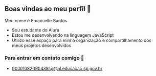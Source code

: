 ## Boas vindas ao meu perfil 🖤

Meu nome é Emanuelle Santos 

- Sou estudante do Alura
- Estou me desenvolvendo na linguagem JavaScript
- Utilizo esse espaço para minha organização e compartilhamento dos meus projetos desenvolvidos

### Para entrar em contato comigo 📧

- 00001082090438sp@al.educacao.sp.gov.br
